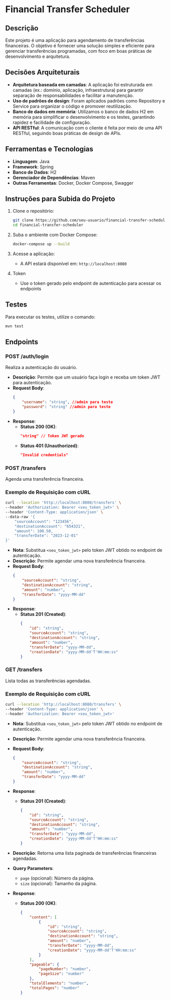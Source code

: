 # Financial Transfer Scheduler

## Descrição
Este projeto é uma aplicação para agendamento de transferências financeiras. O objetivo é fornecer uma solução simples e eficiente para gerenciar transferências programadas, com foco em boas práticas de desenvolvimento e arquitetura.

## Decisões Arquiteturais
- **Arquitetura baseada em camadas**: A aplicação foi estruturada em camadas (ex.: domínio, aplicação, infraestrutura) para garantir separação de responsabilidades e facilitar a manutenção.
- **Uso de padrões de design**: Foram aplicados padrões como Repository e Service para organizar o código e promover reutilização.
- **Banco de dados em memória**: Utilizamos o banco de dados H2 em memória para simplificar o desenvolvimento e os testes, garantindo rapidez e facilidade de configuração.
- **API RESTful**: A comunicação com o cliente é feita por meio de uma API RESTful, seguindo boas práticas de design de APIs.

## Ferramentas e Tecnologias
- **Linguagem**: Java
- **Framework**: Spring
- **Banco de Dados**: H2
- **Gerenciador de Dependências**: Maven
- **Outras Ferramentas**: Docker, Docker Compose, Swagger

## Instruções para Subida do Projeto
1. Clone o repositório:
	```bash
	git clone https://github.com/seu-usuario/financial-transfer-scheduler.git
	cd financial-transfer-scheduler
	```

2. Suba o ambiente com Docker Compose:
	```bash
	docker-compose up --build
	```

3. Acesse a aplicação:
	- A API estará disponível em: `http://localhost:8080`

4. Token
	- Use o token gerado pelo endpoint de autenticação para acessar os endpoints

## Testes
Para executar os testes, utilize o comando:
```bash
mvn test
```

## Endpoints

### POST /auth/login
Realiza a autenticação do usuário.

- **Descrição**: Permite que um usuário faça login e receba um token JWT para autenticação.
- **Request Body**:
	```json
	{
		"username": "string", //admin para teste
		"password": "string" //admin para teste
	}
	```
- **Response**:
	- **Status 200 (OK)**:
		```json
		"string" // Token JWT gerado
		```
	- **Status 401 (Unauthorized)**:
		```json
		"Invalid credentials"
		```

### POST /transfers
Agenda uma transferência financeira.

### Exemplo de Requisição com cURL

```bash
curl --location 'http://localhost:8080/transfers' \
--header 'Authorization: Bearer <seu_token_jwt>' \
--header 'Content-Type: application/json' \
--data-raw '{
	"sourceAccount": "123456",
	"destinationAccount": "654321",
	"amount": 100.50,
	"transferDate": "2023-12-01"
}'
```

- **Nota**: Substitua `<seu_token_jwt>` pelo token JWT obtido no endpoint de autenticação.
- **Descrição**: Permite agendar uma nova transferência financeira.
- **Request Body**:
	```json
	{
		"sourceAccount": "string",
		"destinationAccount": "string",
		"amount": "number",
		"transferDate": "yyyy-MM-dd"
	}
	```
- **Response**:
	- **Status 201 (Created)**:
		```json
		{
			"id": "string",
			"sourceAccount": "string",
			"destinationAccount": "string",
			"amount": "number",
			"transferDate": "yyyy-MM-dd",
			"creationDate": "yyyy-MM-dd'T'HH:mm:ss"
		}
		```

### GET /transfers
Lista todas as transferências agendadas.

### Exemplo de Requisição com cURL

```bash
curl --location 'http://localhost:8080/transfers' \
--header 'Content-Type: application/json' \
--header 'Authorization: Bearer <seu_token_jwt>'
```

- **Nota**: Substitua `<seu_token_jwt>` pelo token JWT obtido no endpoint de autenticação.
- **Descrição**: Permite agendar uma nova transferência financeira.
- **Request Body**:
	```json
	{
		"sourceAccount": "string",
		"destinationAccount": "string",
		"amount": "number",
		"transferDate": "yyyy-MM-dd"
	}
	```
- **Response**:
	- **Status 201 (Created)**:
		```json
		{
			"id": "string",
			"sourceAccount": "string",
			"destinationAccount": "string",
			"amount": "number",
			"transferDate": "yyyy-MM-dd",
			"creationDate": "yyyy-MM-dd'T'HH:mm:ss"
		}
		```

- **Descrição**: Retorna uma lista paginada de transferências financeiras agendadas.
- **Query Parameters**:
	- `page` (opcional): Número da página.
	- `size` (opcional): Tamanho da página.
- **Response**:
	- **Status 200 (OK)**:
		```json
		{
			"content": [
				{
					"id": "string",
					"sourceAccount": "string",
					"destinationAccount": "string",
					"amount": "number",
					"transferDate": "yyyy-MM-dd",
					"creationDate": "yyyy-MM-dd'T'HH:mm:ss"
				}
			],
			"pageable": {
				"pageNumber": "number",
				"pageSize": "number"
			},
			"totalElements": "number",
			"totalPages": "number"
		}
		```
